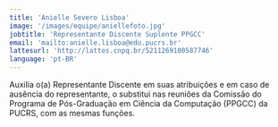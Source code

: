 ```yaml
---
title: 'Anielle Severo Lisboa'
image: '/images/equipe/aniellefoto.jpg'
jobtitle: 'Representante Discente Suplente PPGCC'
email: 'mailto:anielle.lisboa@edu.pucrs.br'
lattesurl: 'http://lattes.cnpq.br/5211269100587746'
language: 'pt-BR'
---
```


Auxilia o(a) Representante Discente em suas atribuições e em caso de ausência do representante, o substitui nas reuniões da Comissão do Programa de Pós-Graduação em Ciência da Computação (PPGCC) da PUCRS, com as mesmas funções.
